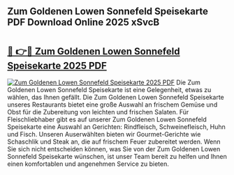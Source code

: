 ## Zum Goldenen Lowen Sonnefeld Speisekarte PDF Download Online 2025 xSvcB

# <h2><a href="http://gc971ks.nevu.top/?p=Zum+Goldenen+Lowen+Sonnefeld+Speisekarte">🔗 👉🔴 Zum Goldenen Lowen Sonnefeld Speisekarte 2025 PDF</a></h2>

[![Zum Goldenen Lowen Sonnefeld Speisekarte 2025 PDF](https://i.imgur.com/dBaPXMq.png)](http://gc971ks.nevu.top/?p=Zum+Goldenen+Lowen+Sonnefeld+Speisekarte)
Die Zum Goldenen Lowen Sonnefeld Speisekarte ist eine Gelegenheit, etwas zu wählen, das Ihnen gefällt. Die Zum Goldenen Lowen Sonnefeld Speisekarte unseres Restaurants bietet eine große Auswahl an frischem Gemüse und Obst für die Zubereitung von leichten und frischen Salaten. Für Fleischliebhaber gibt es auf unserer Zum Goldenen Lowen Sonnefeld Speisekarte eine Auswahl an Gerichten: Rindfleisch, Schweinefleisch, Huhn und Fisch. Unseren Auserwählten bieten wir Gourmet-Gerichte wie Schaschlik und Steak an, die auf frischem Feuer zubereitet werden. Wenn Sie sich nicht entscheiden können, was Sie von der Zum Goldenen Lowen Sonnefeld Speisekarte wünschen, ist unser Team bereit zu helfen und Ihnen einen komfortablen und angenehmen Service zu bieten.
